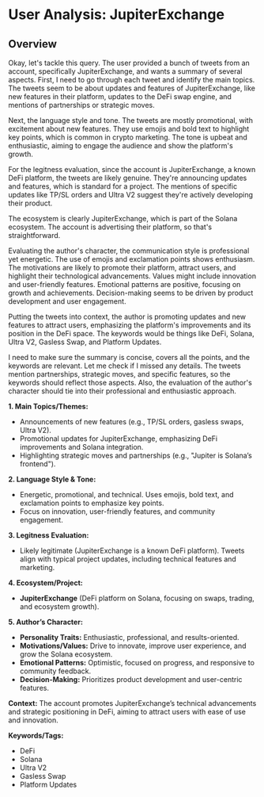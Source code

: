 # User Analysis: JupiterExchange

## Overview

<think>
Okay, let's tackle this query. The user provided a bunch of tweets from an account, specifically JupiterExchange, and wants a summary of several aspects. First, I need to go through each tweet and identify the main topics. The tweets seem to be about updates and features of JupiterExchange, like new features in their platform, updates to the DeFi swap engine, and mentions of partnerships or strategic moves.

Next, the language style and tone. The tweets are mostly promotional, with excitement about new features. They use emojis and bold text to highlight key points, which is common in crypto marketing. The tone is upbeat and enthusiastic, aiming to engage the audience and show the platform's growth.

For the legitness evaluation, since the account is JupiterExchange, a known DeFi platform, the tweets are likely genuine. They're announcing updates and features, which is standard for a project. The mentions of specific updates like TP/SL orders and Ultra V2 suggest they're actively developing their product.

The ecosystem is clearly JupiterExchange, which is part of the Solana ecosystem. The account is advertising their platform, so that's straightforward.

Evaluating the author's character, the communication style is professional yet energetic. The use of emojis and exclamation points shows enthusiasm. The motivations are likely to promote their platform, attract users, and highlight their technological advancements. Values might include innovation and user-friendly features. Emotional patterns are positive, focusing on growth and achievements. Decision-making seems to be driven by product development and user engagement.

Putting the tweets into context, the author is promoting updates and new features to attract users, emphasizing the platform's improvements and its position in the DeFi space. The keywords would be things like DeFi, Solana, Ultra V2, Gasless Swap, and Platform Updates.

I need to make sure the summary is concise, covers all the points, and the keywords are relevant. Let me check if I missed any details. The tweets mention partnerships, strategic moves, and specific features, so the keywords should reflect those aspects. Also, the evaluation of the author's character should tie into their professional and enthusiastic approach.
</think>

**1. Main Topics/Themes:**  
- Announcements of new features (e.g., TP/SL orders, gasless swaps, Ultra V2).  
- Promotional updates for JupiterExchange, emphasizing DeFi improvements and Solana integration.  
- Highlighting strategic moves and partnerships (e.g., "Jupiter is Solana’s frontend").  

**2. Language Style & Tone:**  
- Energetic, promotional, and technical. Uses emojis, bold text, and exclamation points to emphasize key points.  
- Focus on innovation, user-friendly features, and community engagement.  

**3. Legitness Evaluation:**  
- Likely legitimate (JupiterExchange is a known DeFi platform). Tweets align with typical project updates, including technical features and marketing.  

**4. Ecosystem/Project:**  
- **JupiterExchange** (DeFi platform on Solana, focusing on swaps, trading, and ecosystem growth).  

**5. Author’s Character:**  
- **Personality Traits:** Enthusiastic, professional, and results-oriented.  
- **Motivations/Values:** Drive to innovate, improve user experience, and grow the Solana ecosystem.  
- **Emotional Patterns:** Optimistic, focused on progress, and responsive to community feedback.  
- **Decision-Making:** Prioritizes product development and user-centric features.  

**Context:** The account promotes JupiterExchange’s technical advancements and strategic positioning in DeFi, aiming to attract users with ease of use and innovation.  

**Keywords/Tags:**  
- DeFi  
- Solana  
- Ultra V2  
- Gasless Swap  
- Platform Updates
